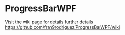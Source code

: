 # ProgressBarWPF
Visit the wiki page for details further details https://github.com/fran9rodriguez/ProgressBarWPF/wiki
